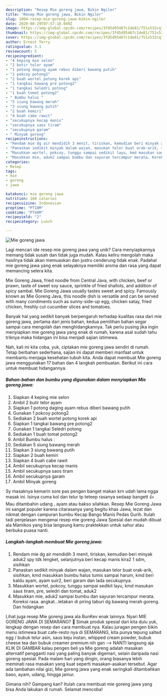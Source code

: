 ```yaml
---
description: "Resep Mie goreng jawa, Bikin Ngiler"
title: "Resep Mie goreng jawa, Bikin Ngiler"
slug: 1004-resep-mie-goreng-jawa-bikin-ngiler
date: 2020-08-29T07:57:18.049Z
image: https://img-global.cpcdn.com/recipes/3fd5d95467c1de81/751x532cq70/mie-goreng-jawa-foto-resep-utama.jpg
thumbnail: https://img-global.cpcdn.com/recipes/3fd5d95467c1de81/751x532cq70/mie-goreng-jawa-foto-resep-utama.jpg
cover: https://img-global.cpcdn.com/recipes/3fd5d95467c1de81/751x532cq70/mie-goreng-jawa-foto-resep-utama.jpg
author: Ernest Terry
ratingvalue: 3.1
reviewcount: 5
recipeingredient:
- "4 keping mie selon"
- "2 butir telor ayam"
- "1 potong daging ayam rebus diberi bawang putih"
- "1 pokcoy potong2"
- "2 buah wortel potong korek api"
- "1 tangkai bawang pre potong2"
- "1 tangkai Seledri potong"
- "1 buah tomat potong2"
- " Bumbu halus "
- "5 siung bawang merah"
- "3 siung bawang putih"
- "2 buah kemiri"
- "4 buah cabe rawit"
- "secukupnya kecap manis"
- "secukupnya saos tiram"
- "secukupnya garam"
- " Minyak goreng"
recipeinstructions:
- "Rendam mie dg air mendidih 3 menit, tiriskan, kemudian beri minyak aduk2 spy tdk lengket, selanjutnya beri kecap manis kira2 1 sdm, sisihkan"
- "Panaskan sedikit minyak dalam wajan, masukan telor buat orak-arik, sisihkan, kmd masukkan bumbu halus tumis sampai harum, kmd beri kaldu ayam, ayam suir2, beri garam dan lada secukupnya."
- "Masukkan wortel, pokcoy, tunggu sampai sedikit layu, kmd masukan saus tiram, pre, seledri dan tomat, aduk2"
- "Masukkan mie, aduk2 sampai bumbu dan sayuran tercampur merata. Koreksi rasa. angkat...letakan di piring taburi dg bawang merah goreng. Dan hidangkan"
categories:
- Resep
tags:
- mie
- goreng
- jawa

katakunci: mie goreng jawa 
nutrition: 160 calories
recipecuisine: Indonesian
preptime: "PT18M"
cooktime: "PT40M"
recipeyield: "2"
recipecategory: Lunch

---
```



![Mie goreng jawa](https://img-global.cpcdn.com/recipes/3fd5d95467c1de81/751x532cq70/mie-goreng-jawa-foto-resep-utama.jpg)

Lagi mencari ide resep mie goreng jawa yang unik? Cara menyiapkannya memang tidak susah dan tidak juga mudah. Kalau keliru mengolah maka hasilnya tidak akan memuaskan dan justru cenderung tidak enak. Padahal mie goreng jawa yang enak selayaknya memiliki aroma dan rasa yang dapat memancing selera kita.

Mie Goreng Jawa, fried noodle from Central Java, with chicken, beef or prawn, taste of sweet soy sauce, sprinkle of fried shallots, and addition of spicy sambal. Mie Goreng Jawa usually tastes sweet and spicy. Famously known as Mie Goreng Java, this noodle dish is versatile and can be served with many condiments such as sunny-side-up egg, chicken satay, fried chicken, freshly cut cucumber slices and tomatoes.

Banyak hal yang sedikit banyak berpengaruh terhadap kualitas rasa dari mie goreng jawa, pertama dari jenis bahan, kedua pemilihan bahan segar sampai cara mengolah dan menghidangkannya. Tak perlu pusing jika ingin menyiapkan mie goreng jawa yang enak di rumah, karena asal sudah tahu triknya maka hidangan ini bisa menjadi sajian istimewa.


Nah, kali ini kita coba, yuk, ciptakan mie goreng jawa sendiri di rumah. Tetap berbahan sederhana, sajian ini dapat memberi manfaat untuk membantu menjaga kesehatan tubuh kita. Anda dapat membuat Mie goreng jawa menggunakan 17 bahan dan 4 langkah pembuatan. Berikut ini cara untuk membuat hidangannya.

<!--inarticleads1-->

##### Bahan-bahan dan bumbu yang digunakan dalam menyiapkan Mie goreng jawa:

1. Siapkan 4 keping mie selon
1. Ambil 2 butir telor ayam
1. Siapkan 1 potong daging ayam rebus diberi bawang putih
1. Gunakan 1 pokcoy potong2
1. Sediakan 2 buah wortel potong korek api
1. Siapkan 1 tangkai bawang pre potong2
1. Gunakan 1 tangkai Seledri potong
1. Sediakan 1 buah tomat potong2
1. Ambil  Bumbu halus :
1. Sediakan 5 siung bawang merah
1. Siapkan 3 siung bawang putih
1. Siapkan 2 buah kemiri
1. Siapkan 4 buah cabe rawit
1. Ambil secukupnya kecap manis
1. Ambil secukupnya saos tiram
1. Ambil secukupnya garam
1. Ambil  Minyak goreng


Sy masaknya kemarin sore pas pengen banget makan krn udah lama ngga masak ini. Isinya cuma kol dan telur tp teteep rasanya sedaap bangett 👍 Mau ditambahin udang , ayam atau bakso silahkan. Resep Mie Goreng Jawa ini sangat populer karena citarasanya yang begitu khas Jawa, lezat dan nikmat dengan campuran bumbu Kecap Bango Manis Pedas Gurih. Itulah tadi penjelasan mengenai resep mie goreng Jawa Spesial dan mudah dibuat ala Mamikos yang bisa langsung kamu praktekkan untuk sahur atau berbuka puasa nanti. 

<!--inarticleads2-->

##### Langkah-langkah membuat Mie goreng jawa:

1. Rendam mie dg air mendidih 3 menit, tiriskan, kemudian beri minyak aduk2 spy tdk lengket, selanjutnya beri kecap manis kira2 1 sdm, sisihkan
1. Panaskan sedikit minyak dalam wajan, masukan telor buat orak-arik, sisihkan, kmd masukkan bumbu halus tumis sampai harum, kmd beri kaldu ayam, ayam suir2, beri garam dan lada secukupnya.
1. Masukkan wortel, pokcoy, tunggu sampai sedikit layu, kmd masukan saus tiram, pre, seledri dan tomat, aduk2
1. Masukkan mie, aduk2 sampai bumbu dan sayuran tercampur merata. Koreksi rasa. angkat...letakan di piring taburi dg bawang merah goreng. Dan hidangkan


Lihat juga resep Mie goreng jawa ala BunKev enak lainnya. Nyari MIE GORENG JAWA DI SEMARANG? 🙂 Simak produk spesial dari kita dulu yuk, lengkap dengan resep dan cara membuat nya. Kalau juragan pengen bikin menu istimewa buat cafe-resto nya di SEMARANG, kita punya tepung salted egg / bubuk telur asin, saus keju instan, whipped cream powder, bubuk cheese tea dan bubuk creamer premium nih gan --&gt; NANTI langsung aja KLIK DI GAMBAR kalau pengen beli ya Mie goreng adalah masakan alternatif pengganti nasi yang paling banyak digemari, selain daripada nasi goreng spesial. Pada malam hari yang dingin, orang biasanya lebih meminati rasa masakan yang kuat seperti masakan-asakan tersebut. Agar ada tambahan nilai gizi, Mie goreng jawa yang enak seringkali ditambahkan baso, ayam, udang, hingga jamur. 

Gimana nih? Gampang kan? Itulah cara membuat mie goreng jawa yang bisa Anda lakukan di rumah. Selamat mencoba!
